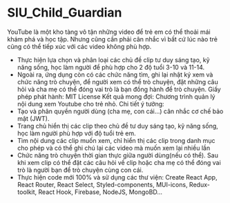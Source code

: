 # SIU_Child_Guardian

 YouTube là một kho tàng vô tận những video để trẻ em có thể thoải mái khám phá và học tập. Nhưng cũng cần phải cân nhắc vì bất cứ lúc nào trẻ cũng có thể tiếp xúc với các video không phù hợp.
- Thực hiện lựa chọn và phân loại các chủ đề clip tư duy sáng tạo, kỹ năng sống, học làm người để phù hợp cho 2 độ tuổi 3-10 và 11-14.
- Ngoài ra, ứng dụng còn có các chức năng tìm, ghi lại nhật ký xem và chức năng trò chuyện, để người xem có thể trò chuyện, đặt những câu hỏi và cha mẹ có thể đóng vai trò là bạn đồng hành để trò chuyện.
Giấy phép phát hành: MIT License
Kết quả mong đợi: Chương trình quản lý nội dung xem Youtube cho trẻ nhỏ.
Chi tiết ý tưởng:
- Tạo và phân quyền người dùng (cha mẹ, con cái…) cân nhắc cơ chế bảo mật (JWT).
- Trang chủ hiển thị các clip theo chủ đề tư duy sáng tạo, kỹ năng sống, học làm người phù hợp với độ tuổi trẻ em.
- Tìm nội dung các clip muốn xem, chỉ hiển thị các clip trong danh mục cho phép và có thể ghi chú lại các video mà muốn xem lại nhiều lần
- Chức năng trò chuyện thời gian thực giữa người dùng(nếu có thể). Sau khi xem clip có thể đặt các câu hỏi về clip hoặc cha mẹ có thể đóng vai trò là người bạn để trò chuyện cùng con cái. 
- Thực hiện code mới 100% và sử dụng các thư viện: Create React App, React Router, React Select, Styled-components, MUI-icons, Redux-toolkit, React Hook, Firebase, NodeJS, MongoBD...
